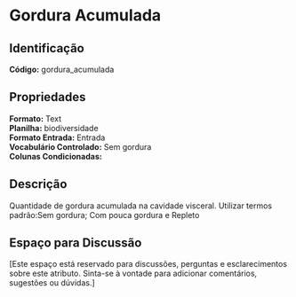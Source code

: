 # Gordura Acumulada

## Identificação
**Código:** gordura_acumulada

## Propriedades
**Formato:** Text  
**Planilha:** biodiversidade  
**Formato Entrada:** Entrada  
**Vocabulário Controlado:** Sem gordura  
**Colunas Condicionadas:**   

## Descrição
Quantidade de gordura acumulada na cavidade visceral. Utilizar termos padrão:Sem gordura; Com pouca gordura e Repleto

## Espaço para Discussão
[Este espaço está reservado para discussões, perguntas e esclarecimentos sobre este atributo. Sinta-se à vontade para adicionar comentários, sugestões ou dúvidas.]
